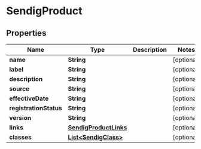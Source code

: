 

# SendigProduct


## Properties

| Name | Type | Description | Notes |
|------------ | ------------- | ------------- | -------------|
|**name** | **String** |  |  [optional] |
|**label** | **String** |  |  [optional] |
|**description** | **String** |  |  [optional] |
|**source** | **String** |  |  [optional] |
|**effectiveDate** | **String** |  |  [optional] |
|**registrationStatus** | **String** |  |  [optional] |
|**version** | **String** |  |  [optional] |
|**links** | [**SendigProductLinks**](SendigProductLinks.md) |  |  [optional] |
|**classes** | [**List&lt;SendigClass&gt;**](SendigClass.md) |  |  [optional] |



